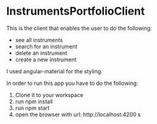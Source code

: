 # InstrumentsPortfolioClient

This is the client that enables the user to do the following:

- see all instruments
- search for an instrument
- delete an instrument
- create a new instrument

I used angular-material for the styling.

In order to run this app you have to do the following:
1) Clone it to your workspace
2) run npm install
3) run npm start
4) open the browser with url: http://localhost:4200  s 